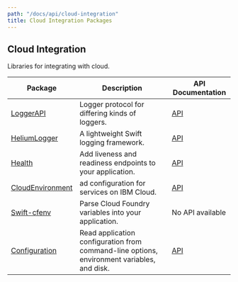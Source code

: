 ```yaml
---
path: "/docs/api/cloud-integration"
title: Cloud Integration Packages
---
```


## Cloud Integration

 Libraries for integrating with cloud.

 | Package      | Description | API Documentation |
 | ----------- | ----------- | ------- |
 | [LoggerAPI](https://github.com/Kitura/LoggerAPI)      | Logger protocol for differing kinds of loggers.  | [API](https://ibm-swift.github.io/LoggerAPI/) |
 | [HeliumLogger](https://github.com/Kitura/HeliumLogger) | A lightweight Swift logging framework. | [API](https://ibm-swift.github.io/HeliumLogger/) |
 | [Health](https://github.com/Kitura/Helalth)      | Add liveness and readiness endpoints to your application. | [API](https://ibm-swift.github.io/Health/) |
 | [CloudEnvironment](https://github.com/Kitura/CloudEnvironment) | ad configuration for services on IBM Cloud. | [API](https://ibm-swift.github.io/CloudEnvironment/) |
 | [Swift-cfenv](https://github.com/Kitura/Swift-cfenv) | Parse Cloud Foundry variables into your application. | No API available |
 | [Configuration](https://github.com/Kitura/Configuration) | Read application configuration from command-line options, environment variables, and disk. | [API](https://ibm-swift.github.io/Configuration/) |